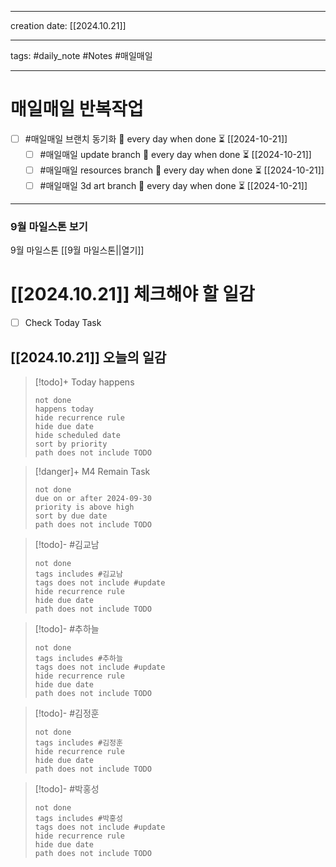 
-------

creation date: [[2024.10.21]] 

--------

tags: #daily_note  #Notes #매일매일

---  
# 매일매일 반복작업 
- [ ] #매일매일 브랜치 동기화 🔁 every day when done ⏳ [[2024-10-21]] 
	- [ ] #매일매일 update branch  🔁 every day when done ⏳ [[2024-10-21]]
	- [ ] #매일매일 resources branch  🔁 every day when done ⏳ [[2024-10-21]]
	- [ ] #매일매일 3d art branch  🔁 every day when done ⏳ [[2024-10-21]]

--------

### 9월 마일스톤 보기
 9월 마일스톤 [[9월 마일스톤||열기]]



# [[2024.10.21]]  체크해야 할 일감

- [ ] Check Today Task






## [[2024.10.21]] 오늘의 일감

> [!todo]+ Today happens
> ```tasks
> not done
> happens today
> hide recurrence rule
> hide due date
> hide scheduled date
> sort by priority
> path does not include TODO
> ```

> [!danger]+ M4 Remain Task
> ```tasks
> not done
> due on or after 2024-09-30
> priority is above high
> sort by due date
> path does not include TODO
> ```

> [!todo]- #김교남 
> ```tasks
> not done
> tags includes #김교남    
> tags does not include #update
> hide recurrence rule
> hide due date
> path does not include TODO
> ```

> [!todo]- #추하늘  
> ```tasks
> not done
> tags includes #추하늘     
> tags does not include #update
> hide recurrence rule
> hide due date
> path does not include TODO
> ```

> [!todo]- #김정훈 
> ```tasks
> not done
> tags includes #김정훈    
> hide recurrence rule
> hide due date
> path does not include TODO
> ```

> [!todo]- #박홍성 
> ```tasks
> not done
> tags includes #박홍성    
> tags does not include #update
> hide recurrence rule
> hide due date
> path does not include TODO
> ```


